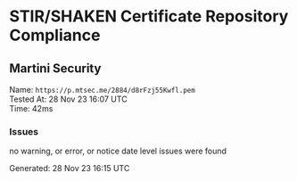 # STIR/SHAKEN Certificate Repository Compliance

## Martini Security

Name: `https://p.mtsec.me/2884/d8rFzj55Kwfl.pem`\
Tested At: 28 Nov 23 16:07 UTC\
Time: 42ms

### Issues

no warning, or error, or notice date level issues were found

Generated: 28 Nov 23 16:15 UTC